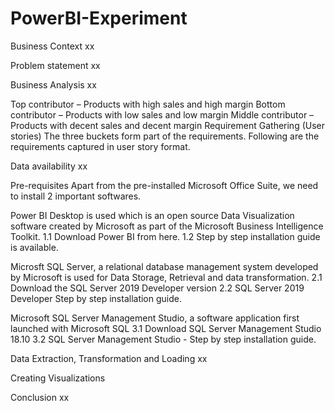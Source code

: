 # PowerBI-Experiment

Business Context
xx

Problem statement
xx

Business Analysis
xx

Top contributor – Products with high sales and high margin
Bottom contributor – Products with low sales and low margin
Middle contributor – Products with decent sales and decent margin
Requirement Gathering (User stories)
The three buckets form part of the requirements. Following are the requirements captured in user story format.


Data availability
xx

Pre-requisites
Apart from the pre-installed Microsoft Office Suite, we need to install 2 important softwares.

Power BI Desktop is used which is an open source Data Visualization software created by Microsoft as part of the Microsoft Business Intelligence Toolkit.
1.1 Download Power BI from here.
1.2 Step by step installation guide is available.

Microsft SQL Server, a relational database management system developed by Microsoft is used for Data Storage, Retrieval and data transformation.
2.1 Download the SQL Server 2019 Developer version
2.2 SQL Server 2019 Developer Step by step installation guide.

Microsoft SQL Server Management Studio, a software application first launched with Microsoft SQL
3.1 Download SQL Server Management Studio 18.10
3.2 SQL Server Management Studio - Step by step installation guide.

Data Extraction, Transformation and Loading
xx

Creating Visualizations

Conclusion
xx
